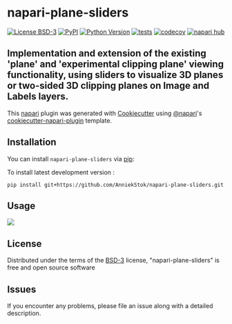 # napari-plane-sliders

[![License BSD-3](https://img.shields.io/pypi/l/napari-plane-sliders.svg?color=green)](https://github.com/AnniekStok/napari-plane-sliders/raw/main/LICENSE)
[![PyPI](https://img.shields.io/pypi/v/napari-plane-sliders.svg?color=green)](https://pypi.org/project/napari-plane-sliders)
[![Python Version](https://img.shields.io/pypi/pyversions/napari-plane-sliders.svg?color=green)](https://python.org)
[![tests](https://github.com/AnniekStok/napari-plane-sliders/workflows/tests/badge.svg)](https://github.com/AnniekStok/napari-plane-sliders/actions)
[![codecov](https://codecov.io/gh/AnniekStok/napari-plane-sliders/branch/main/graph/badge.svg)](https://codecov.io/gh/AnniekStok/napari-plane-sliders)
[![napari hub](https://img.shields.io/endpoint?url=https://api.napari-hub.org/shields/napari-plane-sliders)](https://napari-hub.org/plugins/napari-plane-sliders)

Implementation and extension of the existing 'plane' and 'experimental clipping plane' viewing functionality, using sliders to visualize 3D planes or two-sided 3D clipping planes on Image and Labels layers.
----------------------------------

This [napari] plugin was generated with [Cookiecutter] using [@napari]'s [cookiecutter-napari-plugin] template.

<!--
Don't miss the full getting started guide to set up your new package:
https://github.com/napari/cookiecutter-napari-plugin#getting-started

and review the napari docs for plugin developers:
https://napari.org/stable/plugins/index.html
-->

## Installation

You can install `napari-plane-sliders` via [pip]:

To install latest development version :

    pip install git+https://github.com/AnniekStok/napari-plane-sliders.git

## Usage

![](images/planesliders.gif)

## License

Distributed under the terms of the [BSD-3] license,
"napari-plane-sliders" is free and open source software

## Issues

If you encounter any problems, please file an issue along with a detailed description.

[napari]: https://github.com/napari/napari
[Cookiecutter]: https://github.com/audreyr/cookiecutter
[@napari]: https://github.com/napari
[MIT]: http://opensource.org/licenses/MIT
[BSD-3]: http://opensource.org/licenses/BSD-3-Clause
[GNU GPL v3.0]: http://www.gnu.org/licenses/gpl-3.0.txt
[GNU LGPL v3.0]: http://www.gnu.org/licenses/lgpl-3.0.txt
[Apache Software License 2.0]: http://www.apache.org/licenses/LICENSE-2.0
[Mozilla Public License 2.0]: https://www.mozilla.org/media/MPL/2.0/index.txt
[cookiecutter-napari-plugin]: https://github.com/napari/cookiecutter-napari-plugin

[file an issue]: https://github.com/AnniekStok/napari-plane-sliders/issues

[napari]: https://github.com/napari/napari
[tox]: https://tox.readthedocs.io/en/latest/
[pip]: https://pypi.org/project/pip/
[PyPI]: https://pypi.org/

